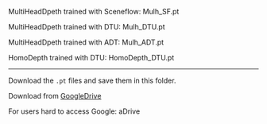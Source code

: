 MultiHeadDpeth trained with Sceneflow: Mulh_SF.pt

MultiHeadDpeth trained with DTU: Mulh_DTU.pt

MultiHeadDpeth trained with ADT: Mulh_ADT.pt
          
HomoDepth trained with DTU: HomoDepth_DTU.pt

----------------------------------------------------
Download the `.pt` files and save them in this folder.

Download from [GoogleDrive](https://drive.google.com/drive/folders/1bUmdSkHxYDpiSMY9ueg1yH2XhfBrsgNP?usp=sharing)

For users hard to access Google: aDrive
